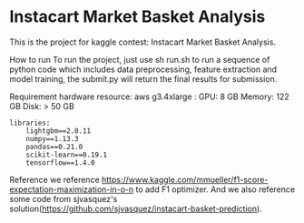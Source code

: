 # Instacart Market Basket Analysis

This is the project for kaggle contest: Instacart Market Basket Analysis.

How to run
To run the project, just use sh run.sh to run a sequence of python code which includes data preprocessing, feature extraction and model training, the submit.py will return the final results for submission.

Requirement
    hardware resource:
        aws g3.4xlarge :
        GPU: 8 GB
        Memory:	122 GB
        Disk: > 50 GB

    libraries:
        lightgbm==2.0.11
        numpy==1.13.3
        pandas==0.21.0
        scikit-learn==0.19.1
        tensorflow==1.4.0

Reference
we reference https://www.kaggle.com/mmueller/f1-score-expectation-maximization-in-o-n to add F1 optimizer. And we also reference some code from sjvasquez's solution(https://github.com/sjvasquez/instacart-basket-prediction).
